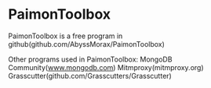# PaimonToolbox
PaimonToolbox is a free program in github(github.com/AbyssMorax/PaimonToolbox)

Other programs used in PaimonToolbox:
MongoDB Community(www.mongodb.com)
Mitmproxy(mitmproxy.org)
Grasscutter(github.com/Grasscutters/Grasscutter)
